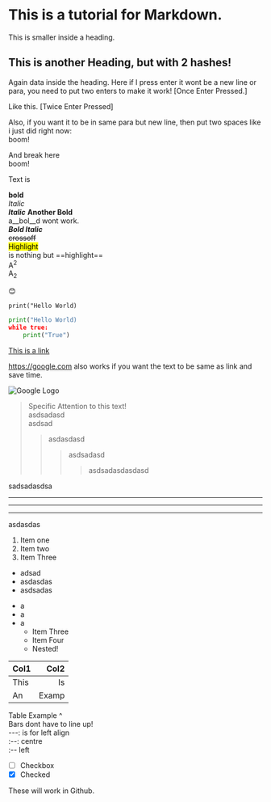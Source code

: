 # This is a tutorial for Markdown.

This is smaller inside a heading.

## This is another Heading, but with 2 hashes!

Again data inside the heading.
Here if I press enter it wont be a new line or para, you need to put two enters to make it work! [Once Enter Pressed.]

Like this. [Twice Enter Pressed]

Also, if you want it to be in same para but new line, then put two spaces like i just did right now:  
boom!

And  break here  
boom!

Text is   


**bold**  
*Italic*  
___Italic___
__Another Bold__  
a__bol__d wont work.  
__*Bold Italic*__  
~~crossoff~~  
<mark>Highlight</mark>  
is nothing but ==highlight==  
A<sup>2</sup>  
A<sub>2</sub>  

😊  


`print("Hello World)`  

```python
print("Hello World)
while true:
    print("True")
```

[This is a link](https://google.com)

<https://google.com> also works if you want the text to be same as link and save time.

![Google Logo]("Python/images.png")

> Specific Attention to this text!  
asdsadasd  
asdsad  
>>asdasdasd  
>>>asdsadasd  
>>>>asdsadasdasdasd

sadsadasdsa

---

___


***

asdasdas

1. Item one
1. Item two
2. Item Three

- adsad
- asdasdas
- asdsadas

* a
* a 
* a  
    * Item Three
    * Item Four
    * Nested!

| Col1  | Col2  |
| ----- | -----: | 
| This  | Is    |
| An    | Examp |


Table Example ^  
Bars dont have to line up!  
---: is for left align  
:--: centre  
:-- left

- [ ] Checkbox
- [X] Checked

These will work in Github.


